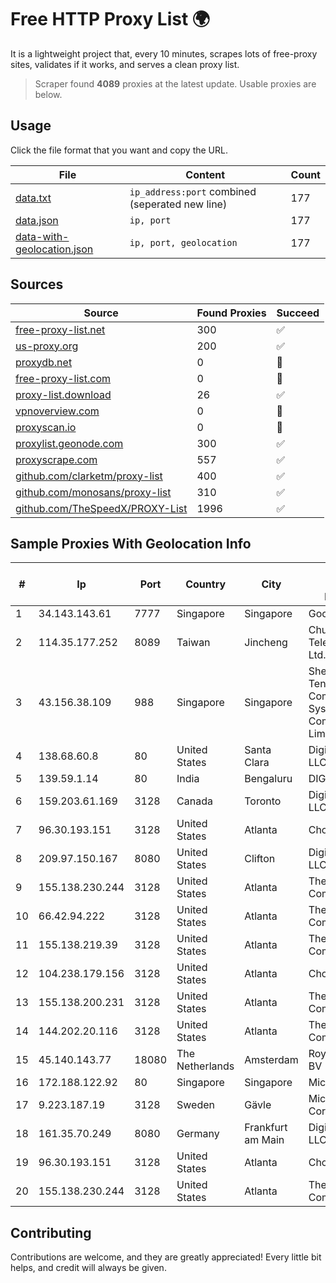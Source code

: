 
# Free HTTP Proxy List 🌍

It is a lightweight project that, every 10 minutes, scrapes lots of free-proxy sites, validates if it works, and serves a clean proxy list.


> Scraper found **4089** proxies at the latest update. Usable proxies are below.

## Usage

Click the file format that you want and copy the URL.


|File|Content|Count|
|----|-------|-----|
|[data.txt](https://raw.githubusercontent.com/themiralay/Proxy-List-World/master/data.txt)|`ip_address:port` combined (seperated new line)|177|
|[data.json](https://raw.githubusercontent.com/themiralay/Proxy-List-World/master/data.json)|`ip, port`|177|
|[data-with-geolocation.json](https://raw.githubusercontent.com/themiralay/Proxy-List-World/master/data-with-geolocation.json)|`ip, port, geolocation`|177|

## Sources

|Source|Found Proxies|Succeed|
|------|-------------|-------|
|[free-proxy-list.net](https://free-proxy-list.net)|300|✅|
|[us-proxy.org](https://www.us-proxy.org)|200|✅|
|[proxydb.net](http://proxydb.net)|0|🚫|
|[free-proxy-list.com](https://free-proxy-list.com/?page=&port=&type%5B%5D=http&type%5B%5D=https&up_time=0&search=Search)|0|🚫|
|[proxy-list.download](https://www.proxy-list.download/HTTP)|26|✅|
|[vpnoverview.com](https://vpnoverview.com/privacy/anonymous-browsing/free-proxy-servers)|0|🚫|
|[proxyscan.io](https://www.proxyscan.io)|0|🚫|
|[proxylist.geonode.com](https://proxylist.geonode.com/api/proxy-list?limit=300&page=1&sort_by=lastChecked&sort_type=desc&protocols=http,https)|300|✅|
|[proxyscrape.com](https://api.proxyscrape.com/v2/?request=displayproxies&protocol=http&timeout=10000&country=all&ssl=all&anonymity=all)|557|✅|
|[github.com/clarketm/proxy-list](https://raw.githubusercontent.com/clarketm/proxy-list/master/proxy-list-raw.txt)|400|✅|
|[github.com/monosans/proxy-list](https://raw.githubusercontent.com/monosans/proxy-list/main/proxies/http.txt)|310|✅|
|[github.com/TheSpeedX/PROXY-List](https://raw.githubusercontent.com/TheSpeedX/PROXY-List/master/http.txt)|1996|✅|


## Sample Proxies With Geolocation Info

|#|Ip|Port|Country|City|Internet Service Provider|
|-|--|----|-------|----|-------------------------|
|1|34.143.143.61|7777|Singapore|Singapore|Google LLC|
|2|114.35.177.252|8089|Taiwan|Jincheng|Chunghwa Telecom Co., Ltd.|
|3|43.156.38.109|988|Singapore|Singapore|Shenzhen Tencent Computer Systems Company Limited|
|4|138.68.60.8|80|United States|Santa Clara|DigitalOcean, LLC|
|5|139.59.1.14|80|India|Bengaluru|DIGITALOCEAN|
|6|159.203.61.169|3128|Canada|Toronto|DigitalOcean, LLC|
|7|96.30.193.151|3128|United States|Atlanta|Choopa|
|8|209.97.150.167|8080|United States|Clifton|DigitalOcean, LLC|
|9|155.138.230.244|3128|United States|Atlanta|The Constant Company|
|10|66.42.94.222|3128|United States|Atlanta|The Constant Company|
|11|155.138.219.39|3128|United States|Atlanta|The Constant Company|
|12|104.238.179.156|3128|United States|Atlanta|Choopa|
|13|155.138.200.231|3128|United States|Atlanta|The Constant Company|
|14|144.202.20.116|3128|United States|Atlanta|The Constant Company|
|15|45.140.143.77|18080|The Netherlands|Amsterdam|RoyaleHosting BV|
|16|172.188.122.92|80|Singapore|Singapore|Microsoft|
|17|9.223.187.19|3128|Sweden|Gävle|Microsoft Corporation|
|18|161.35.70.249|8080|Germany|Frankfurt am Main|DigitalOcean, LLC|
|19|96.30.193.151|3128|United States|Atlanta|Choopa|
|20|155.138.230.244|3128|United States|Atlanta|The Constant Company|



## Contributing

Contributions are welcome, and they are greatly appreciated! Every
little bit helps, and credit will always be given.

